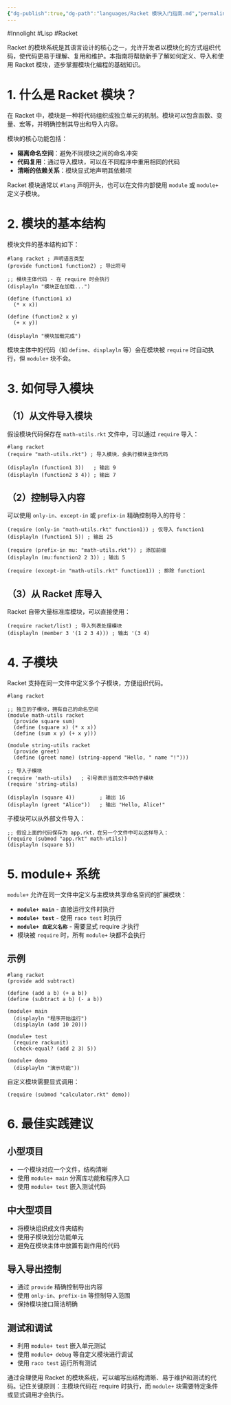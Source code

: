 ```yaml
---
{"dg-publish":true,"dg-path":"languages/Racket 模块入门指南.md","permalink":"/languages/Racket 模块入门指南/","created":"2025-05-15T10:34:48.231+08:00","updated":"2025-08-14T14:32:48.223+08:00"}
---
```


#Innolight #Lisp #Racket 

Racket 的模块系统是其语言设计的核心之一，允许开发者以模块化的方式组织代码，使代码更易于理解、复用和维护。本指南将帮助新手了解如何定义、导入和使用 Racket 模块，逐步掌握模块化编程的基础知识。

# 1. 什么是 Racket 模块？

在 Racket 中，模块是一种将代码组织成独立单元的机制。模块可以包含函数、变量、宏等，并明确控制其导出和导入内容。

模块的核心功能包括：

- **隔离命名空间**：避免不同模块之间的命名冲突
- **代码复用**：通过导入模块，可以在不同程序中重用相同的代码
- **清晰的依赖关系**：模块显式地声明其依赖项

Racket 模块通常以 `#lang` 声明开头，也可以在文件内部使用 `module` 或 `module+` 定义子模块。

# 2. 模块的基本结构

模块文件的基本结构如下：

```racket
#lang racket ; 声明语言类型
(provide function1 function2) ; 导出符号

;; 模块主体代码 - 在 require 时会执行
(displayln "模块正在加载...")

(define (function1 x)
  (* x x))

(define (function2 x y)
  (+ x y))

(displayln "模块加载完成")
```

模块主体中的代码（如 `define`、`displayln` 等）会在模块被 `require` 时自动执行，但 `module+` 块不会。

# 3. 如何导入模块

## （1）从文件导入模块

假设模块代码保存在 `math-utils.rkt` 文件中，可以通过 `require` 导入：

```racket
#lang racket
(require "math-utils.rkt") ; 导入模块，会执行模块主体代码

(displayln (function1 3))   ; 输出 9
(displayln (function2 3 4)) ; 输出 7
```

## （2）控制导入内容

可以使用 `only-in`、`except-in` 或 `prefix-in` 精确控制导入的符号：

```racket
(require (only-in "math-utils.rkt" function1)) ; 仅导入 function1
(displayln (function1 5)) ; 输出 25

(require (prefix-in mu: "math-utils.rkt")) ; 添加前缀
(displayln (mu:function2 2 3)) ; 输出 5

(require (except-in "math-utils.rkt" function1)) ; 排除 function1
```

## （3）从 Racket 库导入

Racket 自带大量标准库模块，可以直接使用：

```racket
(require racket/list) ; 导入列表处理模块
(displayln (member 3 '(1 2 3 4))) ; 输出 '(3 4)
```

# 4. 子模块

Racket 支持在同一文件中定义多个子模块，方便组织代码。

```racket
#lang racket

;; 独立的子模块，拥有自己的命名空间
(module math-utils racket
  (provide square sum)
  (define (square x) (* x x))
  (define (sum x y) (+ x y)))

(module string-utils racket
  (provide greet)
  (define (greet name) (string-append "Hello, " name "!")))

;; 导入子模块
(require 'math-utils)   ; 引号表示当前文件中的子模块
(require 'string-utils)

(displayln (square 4))        ; 输出 16
(displayln (greet "Alice"))   ; 输出 "Hello, Alice!"
```

子模块可以从外部文件导入：

```racket
;; 假设上面的代码保存为 app.rkt，在另一个文件中可以这样导入：
(require (submod "app.rkt" math-utils))
(displayln (square 5))
```

# 5. module+ 系统

`module+` 允许在同一文件中定义与主模块共享命名空间的扩展模块：

- **`module+ main`** - 直接运行文件时执行
- **`module+ test`** - 使用 `raco test` 时执行
- **`module+ 自定义名称`** - 需要显式 require 才执行
- 模块被 `require` 时，所有 `module+` 块都不会执行

## 示例

```racket
#lang racket
(provide add subtract)

(define (add a b) (+ a b))
(define (subtract a b) (- a b))

(module+ main
  (displayln "程序开始运行")
  (displayln (add 10 20)))

(module+ test
  (require rackunit)
  (check-equal? (add 2 3) 5))

(module+ demo
  (displayln "演示功能"))
```

自定义模块需要显式调用：

```racket
(require (submod "calculator.rkt" demo))
```

# 6. 最佳实践建议

## 小型项目

- 一个模块对应一个文件，结构清晰
- 使用 `module+ main` 分离库功能和程序入口
- 使用 `module+ test` 嵌入测试代码

## 中大型项目

- 将模块组织成文件夹结构
- 使用子模块划分功能单元
- 避免在模块主体中放置有副作用的代码

## 导入导出控制

- 通过 `provide` 精确控制导出内容
- 使用 `only-in`、`prefix-in` 等控制导入范围
- 保持模块接口简洁明确

## 测试和调试

- 利用 `module+ test` 嵌入单元测试
- 使用 `module+ debug` 等自定义模块进行调试
- 使用 `raco test` 运行所有测试

通过合理使用 Racket 的模块系统，可以编写出结构清晰、易于维护和测试的代码。记住关键原则：主模块代码在 require 时执行，而 `module+` 块需要特定条件或显式调用才会执行。